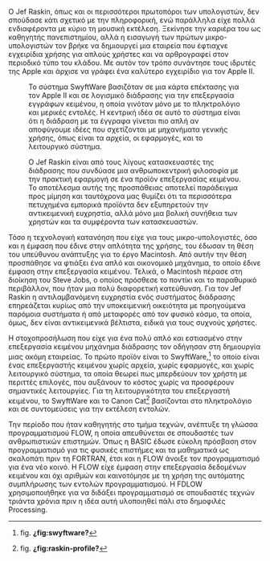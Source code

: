 Ο Jef Raskin, όπως και οι περισσότεροι πρωτοπόροι των υπολογιστών, δεν
σπούδασε κάτι σχετικό με την πληροφορική, ενώ παράλληλα είχε πολλά
ενδιαφέροντα με κύριο τη μουσική εκτέλεση. Ξεκίνησε την καριέρα του ως
καθηγητής πανεπιστημίου, αλλά η εισαγωγή των πρώτων μικρο-υπολογιστών
τον βρήκε να δημιουργεί μια εταιρεία που έφτιαχνε εγχειρίδια χρήσης για
απλούς χρήστες και να αρθρογραφεί στον περιοδικό τύπο του κλάδου. Με
αυτόν τον τρόπο συνάντησε τους ιδρυτές της Apple και άρχισε να γράφει
ένα καλύτερο εγχειρίδιο για τον Apple II.

<figure id="fig:swyftware">
<figcaption>
Το σύστημα SwyftWare βασιζόταν σε μια κάρτα επέκτασης για τον Apple II
και σε λογισμικό διάδρασης για την επεξεργασία εγγράφων κειμένου, η
οποία γινόταν μόνο με το πληκτρολόγιο και μερικές εντολές. Η κεντρική
ιδέα σε αυτό το σύστημα είναι ότι η διάδραση με τα έγγραφα γίνεται πιο
απλή αν αποφύγουμε ιδέες που σχετίζονται με μηχανήματα γενικής χρήσης,
όπως είναι τα αρχεία, οι εφαρμογές, και το λειτουργικό σύστημα.
</figcaption>
</figure>
<figure id="fig:raskin-profile">
<figcaption>
Ο Jef Raskin είναι από τους λίγους κατασκευαστές της διάδρασης που
συνδύασε μια ανθρωποκεντρική φιλοσοφία με την πρακτική εφαρμογή σε ένα
προϊόν επεξεργασίας κειμένου. Το αποτέλεσμα αυτής της προσπάθειας
αποτελεί παράδειγμα προς μίμηση και ταυτόχρονα μας θυμίζει ότι τα
περισσότερα πετυχημένα εμπορικά προϊόντα δεν εξυπηρετούν την
αντικειμενική ευχρηστία, αλλά μόνο μια βολική συνήθεια των χρηστών και
τα συμφέροντα των κατασκευαστών.
</figcaption>
</figure>

Τόσο η τεχνολογική κατανόηση που είχε για τους μικρο-υπολογιστές, όσο
και η έμφαση που έδινε στην απλότητα της χρήσης, του έδωσαν τη θέση του
υπεύθυνου ανάπτυξης για το έργο Macintosh. Από αυτήν την θέση προσπάθησε
να φτιάξει ένα απλό και οικονομικό μηχάνημα, το οποίο έδινε έμφαση στην
επεξεργασία κειμένου. Τελικά, ο Macintosh πέρασε στη διοίκηση του Steve
Jobs, ο οποίος πρόσθεσε το ποντίκι και το παραθυρικό περιβάλλον, που
ήταν μια πολύ διαφορετική κατεύθυνση. Για τον Jef Raskin η
αντιλαμβανόμενη ευχρηστία ενός συστήματος διάδρασης επηρεάζεται κυρίως
από την υποκειμενική οικειότητα με προηγούμενα παρόμοια συστήματα ή από
μεταφορές από τον φυσικό κόσμο, τα οποία, όμως, δεν είναι αντικειμενικά
βέλτιστα, ειδικά για τους συχνούς χρήστες.

Η στοχοπροσήλωση που είχε για ένα πολύ απλό και εστιασμένο στην
επεξεργασία κειμένου μηχάνημα διάδρασης τον οδήγησαν στη δημιουργία μιας
ακόμη εταιρείας. Το πρώτο προϊόν είναι το SwyftWare,[^1] το οποίο είναι
ένας επεξεργαστής κειμένου χωρίς αρχεία, χωρίς εφαρμογές, και χωρίς
λειτουργικό σύστημα, τα οποία θεωρεί πως μπερδεύουν τον χρήστη με
περιττές επιλογές, που αυξάνουν το κόστος χωρίς να προσφέρουν σημαντικές
λειτουργίες. Για τη λειτουργικότητα του επεξεργαστή κειμένου, το
SwyftWare και το Canon Cat[^2] βασίζονται στο πληκτρολόγιο και σε
συντομεύσεις για την εκτέλεση εντολών.

Την περίοδο που ήταν καθηγητής στο τμήμα τεχνών, ανέπτυξε τη γλώσσα
προγραμματισμού FLOW, η οποία απευθύνεται σε σπουδαστές των
ανθρωπιστικών επιστημών. Όπως η BASIC έδωσε εύκολη πρόσβαση στον
προγραμματισμό για τις φυσικές επιστήμες και τα μαθηματικά ως σκαλοπάτι
πριν τη FORTRAN, έτσι και η FLOW άνοιξε τον προγραμματισμό για ένα νέο
κοινό. Η FLOW είχε έμφαση στην επεξεργασία δεδομένων κειμένου και όχι
αριθμών και καινοτόμησε με τη χρήση της αυτόματης συμπλήρωσης των
εντολών προγραμματισμού. Η FDLOW χρησιμοποιήθηκε για να διδάξει
προγραμματισμό σε σπουδαστές τεχνών τριάντα χρόνια πριν η ιδέα αυτή
υλοποιηθεί πάλι στο δημοφιλές Processing.

[^1]: fig. **¿fig:swyftware?**

[^2]: fig. **¿fig:raskin-profile?**
